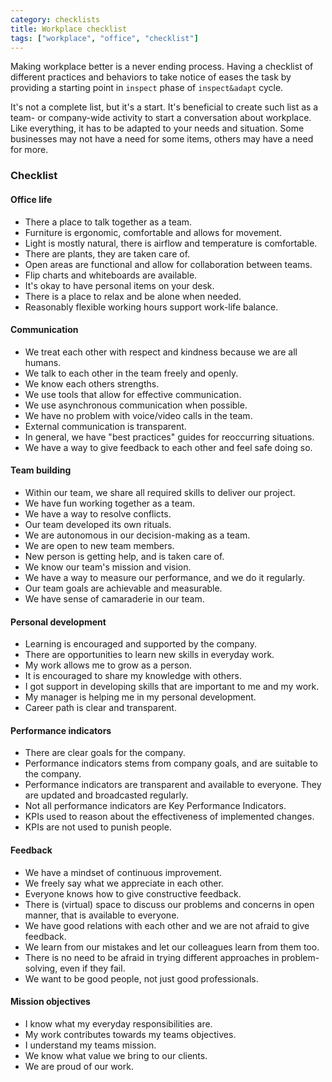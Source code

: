 ```yaml
---
category: checklists
title: Workplace checklist
tags: ["workplace", "office", "checklist"]
---
```


Making workplace better is a never ending process. Having a checklist of different  practices and behaviors to take notice of eases the task by providing a starting point in `inspect` phase of `inspect&adapt` cycle.

It's not a complete list, but it's a start. It's beneficial to create such list as a team- or company-wide activity to start a conversation about workplace. Like everything, it has to be adapted to your needs and situation. Some businesses may not have a need for some items, others may have a need for more.

### Checklist

#### Office life

*  There a place to talk together as a team.
*  Furniture is ergonomic, comfortable and allows for movement.
*  Light is mostly natural, there is airflow and temperature is comfortable.
*  There are plants, they are taken care of.
*  Open areas are functional and allow for collaboration between teams.
*  Flip charts and whiteboards are available.
*  It's okay to have personal items on your desk.
*  There is a place to relax and be alone when needed.
*  Reasonably flexible working hours support work-life balance.

#### Communication

*  We treat each other with respect and kindness because we are all humans.
*  We talk to each other in the team freely and openly.
*  We know each others strengths.
*  We use tools that allow for effective communication.
*  We use asynchronous communication when possible.
*  We have no problem with voice/video calls in the team.
*  External communication is transparent.
*  In general, we have "best practices" guides for reoccurring situations.
*  We have a way to give feedback to each other and feel safe doing so.

#### Team building

*  Within our team, we share all required skills to deliver our project.
*  We have fun working together as a team.
*  We have a way to resolve conflicts.
*  Our team developed its own rituals.
*  We are autonomous in our decision-making as a team.
*  We are open to new team members.
*  New person is getting help, and is taken care of.
*  We know our team's mission and vision.
*  We have a way to measure our performance, and we do it regularly.
*  Our team goals are achievable and measurable.
*  We have sense of camaraderie in our team.

#### Personal development

*  Learning is encouraged and supported by the company.
*  There are opportunities to learn new skills in everyday work.
*  My work allows me to grow as a person.
*  It is encouraged to share my knowledge with others.
*  I got support in developing skills that are important to me and my work.
*  My manager is helping me in my personal development.
*  Career path is clear and transparent.

#### Performance indicators

*  There are clear goals for the company.
*  Performance indicators stems from company goals, and are suitable to the company.
*  Performance indicators are transparent and available to everyone. They are updated and broadcasted regularly.
*  Not all performance indicators are Key Performance Indicators.
*  KPIs used to reason about the effectiveness of implemented changes.
*  KPIs are not used to punish people.

#### Feedback

*  We have a mindset of continuous improvement.
*  We freely say what we appreciate in each other.
*  Everyone knows how to give constructive feedback.
*  There is (virtual) space to discuss our problems and concerns in open manner, that is available to everyone.
*  We have good relations with each other and we are not afraid to give feedback.
*  We learn from our mistakes and let our colleagues learn from them too.
*  There is no need to be afraid in trying different approaches in problem-solving, even if they fail.
*  We want to be good people, not just good professionals.

#### Mission objectives

*  I know what my everyday responsibilities are.
*  My work contributes towards my teams objectives.
*  I understand my teams mission.
*  We know what value we bring to our clients.
*  We are proud of our work.
